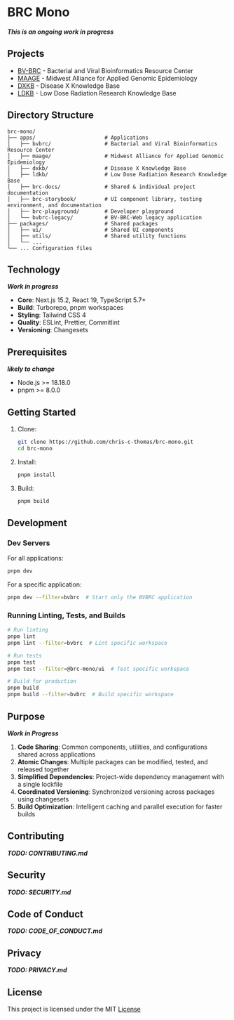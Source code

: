 # BRC Mono

***This is an ongoing work in progress***

## Projects

- [BV-BRC](https://www.bv-brc.org) - Bacterial and Viral Bioinformatics Resource Center
- [MAAGE](https://www.maage-brc.org) - Midwest Alliance for Applied Genomic Epidemiology
- [DXKB](https://www.dxkb.org) - Disease X Knowledge Base
- [LDKB](https://www.ldkb.org) - Low Dose Radiation Research Knowledge Base

## Directory Structure

```
brc-mono/
├── apps/                      # Applications
│   ├── bvbrc/                 # Bacterial and Viral Bioinformatics Resource Center
│   ├── maage/                 # Midwest Alliance for Applied Genomic Epidemiology
│   ├── dxkb/                  # Disease X Knowledge Base
│   ├── ldkb/                  # Low Dose Radiation Research Knowledge Base
│   ├── brc-docs/              # Shared & individual project documentation
│   ├── brc-storybook/         # UI component library, testing environment, and documentation
│   ├── brc-playground/        # Developer playground
│   └── bvbrc-legacy/          # BV-BRC-Web legacy application
├── packages/                  # Shared packages
│   ├── ui/                    # Shared UI components
│   ├── utils/                 # Shared utility functions
│   └── ...
└── ... Configuration files
```

## Technology

***Work in progress***

- **Core**: Next.js 15.2, React 19, TypeScript 5.7+
- **Build**: Turborepo, pnpm workspaces
- **Styling**: Tailwind CSS 4
- **Quality**: ESLint, Prettier, Commitlint
- **Versioning**: Changesets

## Prerequisites

***likely to change***

- Node.js >= 18.18.0
- pnpm >= 8.0.0

## Getting Started

1. Clone:
   ```bash
   git clone https://github.com/chris-c-thomas/brc-mono.git
   cd brc-mono
   ```

2. Install:
   ```bash
   pnpm install
   ```

3. Build:
   ```bash
   pnpm build
   ```

## Development

### Dev Servers

For all applications:
```bash
pnpm dev
```

For a specific application:
```bash
pnpm dev --filter=bvbrc  # Start only the BVBRC application
```

### Running Linting, Tests, and Builds

```bash
# Run linting
pnpm lint
pnpm lint --filter=bvbrc  # Lint specific workspace

# Run tests
pnpm test
pnpm test --filter=@brc-mono/ui  # Test specific workspace

# Build for production
pnpm build
pnpm build --filter=bvbrc  # Build specific workspace
```

## Purpose
***Work in Progress***

1. **Code Sharing**: Common components, utilities, and configurations shared across applications
2. **Atomic Changes**: Multiple packages can be modified, tested, and released together
3. **Simplified Dependencies**: Project-wide dependency management with a single lockfile
4. **Coordinated Versioning**: Synchronized versioning across packages using changesets
5. **Build Optimization**: Intelligent caching and parallel execution for faster builds

## Contributing

***TODO: CONTRIBUTING.md***
<!-- This project follows conventional commits standards and uses changesets for version management. See the [Contributing Guidelines](./docs/CONTRIBUTING.md) for more details. -->

## Security

***TODO: SECURITY.md***
<!-- Security vulnerabilities should be reported to [admin@maage-brc.org](mailto:admin@maage-brc.org). For more information, see our [Security Policy](./docs/SECURITY.md). -->

## Code of Conduct

***TODO: CODE_OF_CONDUCT.md***
<!-- We are committed to providing a welcoming and inclusive environment. Please read our [Code of Conduct](./docs/CODE_OF_CONDUCT.md) for details. -->

## Privacy

***TODO: PRIVACY.md***
<!-- For information about how we collect and use data, see our [Privacy Policy](./docs/privacy.md). -->

## License

This project is licensed under the MIT [License](LICENSE.txt)